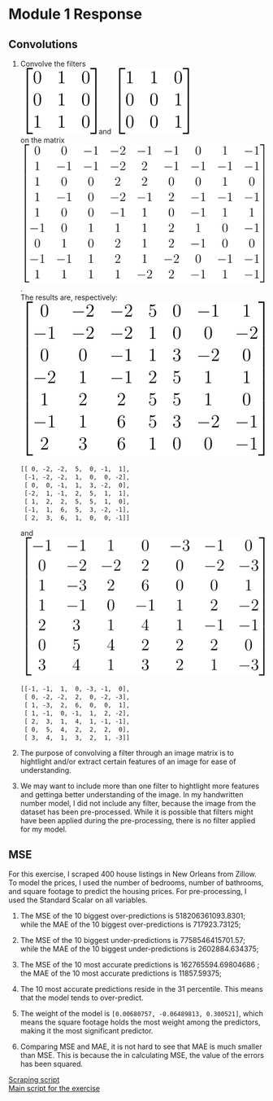 # Module 1 Response

## Convolutions

1. Convolve the filters  
    ![Filter 1](Fil1.svg) and ![Filter 2](Fil2.svg)  
    on the matrix  
    ![Matrix](Matrix.svg).  
    The results are, respectively:  
    ![Result 1](Result_1.svg)  
    ```
    [[ 0, -2, -2,  5,  0, -1,  1],  
     [-1, -2, -2,  1,  0,  0, -2], 
     [ 0,  0, -1,  1,  3, -2,  0],
     [-2,  1, -1,  2,  5,  1,  1],
     [ 1,  2,  2,  5,  5,  1,  0],
     [-1,  1,  6,  5,  3, -2, -1],
     [ 2,  3,  6,  1,  0,  0, -1]]
    ```
    and  
    ![Result 2](Result_2.svg)  
    ```
    [[-1, -1,  1,  0, -3, -1,  0],
     [ 0, -2, -2,  2,  0, -2, -3],
     [ 1, -3,  2,  6,  0,  0,  1],
     [ 1, -1,  0, -1,  1,  2, -2],
     [ 2,  3,  1,  4,  1, -1, -1],
     [ 0,  5,  4,  2,  2,  2,  0],
     [ 3,  4,  1,  3,  2,  1, -3]]
    ```
    
2. The purpose of convolving a filter through an image matrix is to hightlight and/or extract certain features of an image for ease of understanding. 

3. We may want to include more than one filter to hightlight more features and gettinga better understanding of the image. In my handwritten number model, I did not include any filter, because the image from the dataset has been pre-processed. While it is possible that filters might have been applied during the pre-processing, there is no filter applied for my model. 

## MSE

For this exercise, I scraped 400 house listings in New Orleans from Zillow. To model the prices, I used the number of bedrooms, number of bathrooms, and square footage to predict the housing prices. For pre-processing, I used the Standard Scalar on all variables.

1. The MSE of the 10 biggest over-predictions is 518206361093.8301; while the MAE of the 10 biggest over-predictions is 717923.73125; 

2. The MSE of the 10 biggest under-predictions is 7758546415701.57; while the MAE of the 10 biggest under-predictions is 2602884.634375; 

3. The MSE of the 10 most accurate predictions is 162765594.69804686 ; the MAE of the 10 most accurate predictions is 11857.59375; 

4. The 10 most accurate predictions reside in the 31 percentile. This means that the model tends to over-predict. 

5. The weight of the model is `[0.00680757, -0.06489813, 0.300521]`, which means the square footage holds the most weight among the predictors, making it the most significant predictor. 

6. Comparing MSE and MAE, it is not hard to see that MAE is much smaller than MSE. This is because the in calculating MSE, the value of the errors has been squared.  

[Scraping script](zillow_scrape.py)  
[Main script for the exercise](20200226.py)

